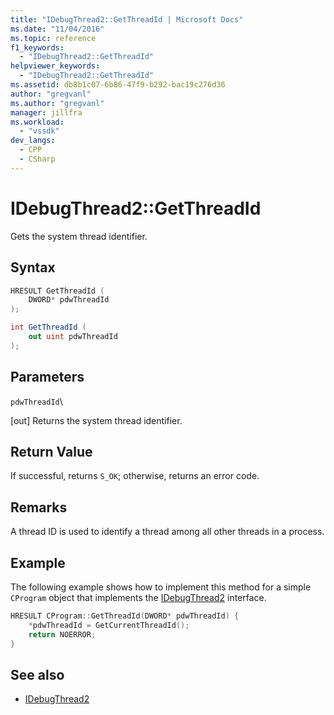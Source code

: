 ```yaml
---
title: "IDebugThread2::GetThreadId | Microsoft Docs"
ms.date: "11/04/2016"
ms.topic: reference
f1_keywords:
  - "IDebugThread2::GetThreadId"
helpviewer_keywords:
  - "IDebugThread2::GetThreadId"
ms.assetid: db8b1c07-6b86-47f9-b292-bac19c276d36
author: "gregvanl"
ms.author: "gregvanl"
manager: jillfra
ms.workload:
  - "vssdk"
dev_langs:
  - CPP
  - CSharp
---
```

# IDebugThread2::GetThreadId
Gets the system thread identifier.

## Syntax

```cpp
HRESULT GetThreadId (
    DWORD* pdwThreadId
);
```

```csharp
int GetThreadId (
    out uint pdwThreadId
);
```

## Parameters
`pdwThreadId`\

 [out] Returns the system thread identifier.

## Return Value
If successful, returns `S_OK`; otherwise, returns an error code.

## Remarks
A thread ID is used to identify a thread among all other threads in a process.

## Example
The following example shows how to implement this method for a simple `CProgram` object that implements the [IDebugThread2](../../../extensibility/debugger/reference/idebugthread2.md) interface.

```cpp
HRESULT CProgram::GetThreadId(DWORD* pdwThreadId) {
    *pdwThreadId = GetCurrentThreadId();
    return NOERROR;
}
```

## See also
- [IDebugThread2](../../../extensibility/debugger/reference/idebugthread2.md)
